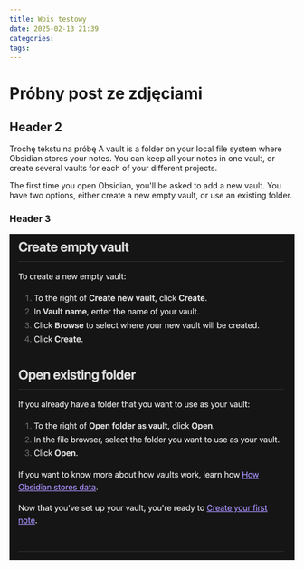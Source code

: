 ```yaml
---
title: Wpis testowy
date: 2025-02-13 21:39
categories: 
tags:
---
```


# Próbny post ze zdjęciami 

## Header 2

Trochę tekstu na próbę 
A vault is a folder on your local file system where Obsidian stores your notes. You can keep all your notes in one vault, or create several vaults for each of your different projects.

The first time you open Obsidian, you'll be asked to add a new vault. You have two options, either create a new empty vault, or use an existing folder.

### Header 3

![Create Vault](media/create-vault.png)




  

